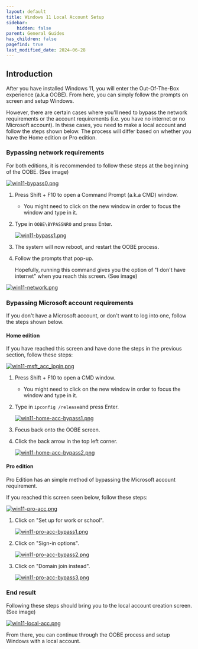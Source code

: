 ```yaml
---
layout: default
title: Windows 11 Local Account Setup 
sidebar:
    hidden: false
parent: General Guides
has_children: false
pagefind: true
last_modified_date: 2024-06-28
---
```


## Introduction
After you have installed Windows 11, you will enter the Out-Of-The-Box experience (a.k.a OOBE). From here, you can simply follow the prompts on screen and setup Windows. 

However, there are certain cases where you'll need to bypass the network requirements or the account requirements (i.e. you have no internet or no Microsoft account). In these cases, you need to make a local account and follow the steps shown below. The process will differ based on whether you have the Home edition or Pro edition.

### Bypassing network requirements 
For both editions, it is recommended to follow these steps at the beginning of the OOBE. (See image) 

[![win11-bypass0.png](../../../assets/install-11/win11-bypass0.png)](../../../assets/install-11/win11-bypass0.png)

1. Press Shift + F10 to open a Command Prompt (a.k.a CMD) window.
     - You might need to click on the new window in order to focus the window and type in it.
2. Type in `OOBE\BYPASSNRO` and press Enter.

    [![win11-bypass1.png](../../../assets/install-11/win11-bypass1.png)](../../../assets/install-11/win11-bypass1.png)

3. The system will now reboot, and restart the OOBE process. 

4. Follow the prompts that pop-up. 

    Hopefully, running this command gives you the option of "I don't have internet" when you reach this screen. (See image)

[![win11-network.png](../../../assets/install-11/win11-network.png)](../../../assets/install-11/win11-network.png)

### Bypassing Microsoft account requirements
If you don't have a Microsoft account, or don't want to log into one, follow the steps shown below. 
#### Home edition
If you have reached this screen and have done the steps in the previous section, follow these steps: 

[![win11-msft_acc_login.png](../../../assets/install-11/win11-msft_acc_login.png)](../../../assets/install-11/win11-msft_acc_login.png)

1. Press Shift + F10 to open a CMD window.
     - You might need to click on the new window in order to focus the window and type in it. 

2. Type in `ipconfig /release`and press Enter. 

     [![win11-home-acc-bypass1.png](../../../assets/install-11/win11-home-acc-bypass1.png)](../../../assets/install-11/win11-home-acc-bypass1.png)

3. Focus back onto the OOBE screen. 

4. Click the back arrow in the top left corner. 

     [![win11-home-acc-bypass2.png](../../../assets/install-11/win11-home-acc-bypass2.png)](../../../assets/install-11/win11-home-acc-bypass2.png)

#### Pro edition
Pro Edition has an simple method of bypassing the Microsoft account requirement. 

If you reached this screen seen below, follow these steps: 

[![win11-pro-acc.png](../../../assets/install-11/win11-pro-acc.png)](../../../assets/install-11/win11-pro-acc.png)

1. Click on "Set up for work or school". 

     [![win11-pro-acc-bypass1.png](../../../assets/install-11/win11-pro-acc-bypass1.png)](../../../assets/install-11/win11-pro-acc-bypass1.png)


2. Click on "Sign-in options". 

     [![win11-pro-acc-bypass2.png](../../../assets/install-11/win11-pro-acc-bypass2.png)](../../../assets/install-11/win11-pro-acc-bypass2.png)


3. Click on "Domain join instead".

     [![win11-pro-acc-bypass3.png](../../../assets/install-11/win11-pro-acc-bypass3.png)](../../../assets/install-11/win11-pro-acc-bypass3.png)

### End result
Following these steps should bring you to the local account creation screen. (See image) 

[![win11-local-acc.png](../../../assets/install-11/win11-local-acc.png)](../../../assets/install-11/win11-local-acc.png)


From there, you can continue through the OOBE process and setup Windows with a local account.  

